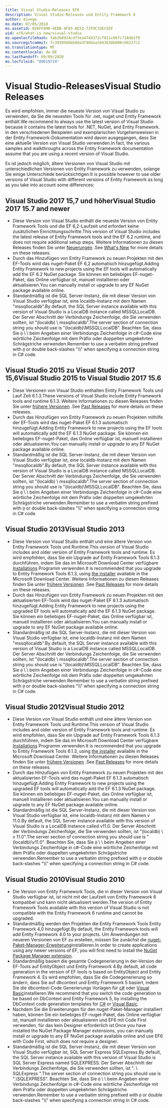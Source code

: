 ```yaml
---
title: Visual Studio-Releases EF6
description: Visual Studio-Releases und Entity Framework 6
author: divega
ms.date: 07/05/2018
ms.assetid: 028FF890-4EDB-4F03-AE53-72F9C33EC92F
uid: ef6/what-is-new/visual-studio
ms.openlocfilehash: fab2b8924cdf3ea47d4372cf011c66fc718db1f9
ms.sourcegitcommit: 7c3939504bb9da3f46bea3443638b808c04227c2
ms.translationtype: MT
ms.contentlocale: de-DE
ms.lasthandoff: 09/09/2020
ms.locfileid: "89619724"
---
```

# <a name="visual-studio-releases"></a><span data-ttu-id="19d73-103">Visual Studio-Releases</span><span class="sxs-lookup"><span data-stu-id="19d73-103">Visual Studio Releases</span></span>

<span data-ttu-id="19d73-104">Es wird empfohlen, immer die neueste Version von Visual Studio zu verwenden, da Sie die neuesten Tools für .net, nuget und Entity Framework enthält.</span><span class="sxs-lookup"><span data-stu-id="19d73-104">We recommend to always use the latest version of Visual Studio because it contains the latest tools for .NET, NuGet, and Entity Framework.</span></span>
<span data-ttu-id="19d73-105">In den verschiedenen Beispielen und exemplarischen Vorgehensweisen in der Entity Framework-Dokumentation wird davon ausgegangen, dass Sie eine aktuelle Version von Visual Studio verwenden.</span><span class="sxs-lookup"><span data-stu-id="19d73-105">In fact, the various samples and walkthroughs across the Entity Framework documentation assume that you are using a recent version of Visual Studio.</span></span>

<span data-ttu-id="19d73-106">Es ist jedoch möglich, ältere Versionen von Visual Studio mit unterschiedlichen Versionen von Entity Framework zu verwenden, solange Sie einige Unterschiede berücksichtigen:</span><span class="sxs-lookup"><span data-stu-id="19d73-106">It is possible however to use older versions of Visual Studio with different versions of Entity Framework as long as you take into account some differences:</span></span>

## <a name="visual-studio-2017-157-and-newer"></a><span data-ttu-id="19d73-107">Visual Studio 2017 15,7 und höher</span><span class="sxs-lookup"><span data-stu-id="19d73-107">Visual Studio 2017 15.7 and newer</span></span>

- <span data-ttu-id="19d73-108">Diese Version von Visual Studio enthält die neueste Version von Entity Framework Tools und die EF 6,2-Laufzeit und erfordert keine zusätzlichen Einrichtungsschritte.</span><span class="sxs-lookup"><span data-stu-id="19d73-108">This version of Visual Studio includes the latest release of Entity Framework tools and the EF 6.2 runtime, and does not require additional setup steps.</span></span>
<span data-ttu-id="19d73-109">Weitere Informationen zu diesen Releases finden Sie unter [Neuerungen](xref:ef6/what-is-new/index) .</span><span class="sxs-lookup"><span data-stu-id="19d73-109">See [What's New](xref:ef6/what-is-new/index) for more details on these releases.</span></span>
- <span data-ttu-id="19d73-110">Durch das Hinzufügen von Entity Framework zu neuen Projekten mit den EF-Tools wird das nuget-Paket EF 6,2 automatisch hinzugefügt.</span><span class="sxs-lookup"><span data-stu-id="19d73-110">Adding Entity Framework to new projects using the EF tools will automatically add the EF 6.2 NuGet package.</span></span>
<span data-ttu-id="19d73-111">Sie können ein beliebiges EF-nuget-Paket, das Online verfügbar ist, manuell installieren oder aktualisieren.</span><span class="sxs-lookup"><span data-stu-id="19d73-111">You can manually install or upgrade to any EF NuGet package available online.</span></span>
- <span data-ttu-id="19d73-112">Standardmäßig ist die SQL Server-Instanz, die mit dieser Version von Visual Studio verfügbar ist, eine localdb-Instanz mit dem Namen "mssqllocaldb".</span><span class="sxs-lookup"><span data-stu-id="19d73-112">By default, the SQL Server instance available with this version of Visual Studio is a LocalDB instance called MSSQLLocalDB.</span></span>
<span data-ttu-id="19d73-113">Der Server Abschnitt der Verbindungs Zeichenfolge, die Sie verwenden sollten, ist "(localdb) \\ mssqllocaldb".</span><span class="sxs-lookup"><span data-stu-id="19d73-113">The server section of connection string you should use is "(localdb)\\MSSQLLocalDB".</span></span>
<span data-ttu-id="19d73-114">Beachten Sie, dass Sie `@` \\ \\ beim Angeben einer Verbindungs Zeichenfolge in c#-Code eine wörtliche Zeichenfolge mit dem Präfix oder doppelten umgekehrten Schrägstriche verwenden.</span><span class="sxs-lookup"><span data-stu-id="19d73-114">Remember to use a verbatim string prefixed with `@` or double back-slashes "\\\\" when specifying a connection string in C# code.</span></span>  


## <a name="visual-studio-2015-to-visual-studio-2017-156"></a><span data-ttu-id="19d73-115">Visual Studio 2015 zu Visual Studio 2017 15,6</span><span class="sxs-lookup"><span data-stu-id="19d73-115">Visual Studio 2015 to Visual Studio 2017 15.6</span></span>

- <span data-ttu-id="19d73-116">Diese Versionen von Visual Studio enthalten Entity Framework Tools und Lauf Zeit 6.1.3.</span><span class="sxs-lookup"><span data-stu-id="19d73-116">These versions of Visual Studio include Entity Framework tools and runtime 6.1.3.</span></span>
<span data-ttu-id="19d73-117">Weitere Informationen zu diesen Releases finden Sie unter [frühere Versionen](xref:ef6/what-is-new/past-releases#ef-613) .</span><span class="sxs-lookup"><span data-stu-id="19d73-117">See [Past Releases](xref:ef6/what-is-new/past-releases#ef-613) for more details on these releases.</span></span>
- <span data-ttu-id="19d73-118">Durch das Hinzufügen von Entity Framework zu neuen Projekten mithilfe der EF-Tools wird das nuget-Paket EF 6.1.3 automatisch hinzugefügt.</span><span class="sxs-lookup"><span data-stu-id="19d73-118">Adding Entity Framework to new projects using the EF tools will automatically add the EF 6.1.3 NuGet package.</span></span>
<span data-ttu-id="19d73-119">Sie können ein beliebiges EF-nuget-Paket, das Online verfügbar ist, manuell installieren oder aktualisieren.</span><span class="sxs-lookup"><span data-stu-id="19d73-119">You can manually install or upgrade to any EF NuGet package available online.</span></span>
- <span data-ttu-id="19d73-120">Standardmäßig ist die SQL Server-Instanz, die mit dieser Version von Visual Studio verfügbar ist, eine localdb-Instanz mit dem Namen "mssqllocaldb".</span><span class="sxs-lookup"><span data-stu-id="19d73-120">By default, the SQL Server instance available with this version of Visual Studio is a LocalDB instance called MSSQLLocalDB.</span></span>
<span data-ttu-id="19d73-121">Der Server Abschnitt der Verbindungs Zeichenfolge, die Sie verwenden sollten, ist "(localdb) \\ mssqllocaldb".</span><span class="sxs-lookup"><span data-stu-id="19d73-121">The server section of connection string you should use is "(localdb)\\MSSQLLocalDB".</span></span>
<span data-ttu-id="19d73-122">Beachten Sie, dass Sie `@` \\ \\ beim Angeben einer Verbindungs Zeichenfolge in c#-Code eine wörtliche Zeichenfolge mit dem Präfix oder doppelten umgekehrten Schrägstriche verwenden.</span><span class="sxs-lookup"><span data-stu-id="19d73-122">Remember to use a verbatim string prefixed with `@` or double back-slashes "\\\\" when specifying a connection string in C# code.</span></span>  


## <a name="visual-studio-2013"></a><span data-ttu-id="19d73-123">Visual Studio 2013</span><span class="sxs-lookup"><span data-stu-id="19d73-123">Visual Studio 2013</span></span>
- <span data-ttu-id="19d73-124">Diese Version von Visual Studio enthält und eine ältere Version von Entity Framework Tools und Runtime.</span><span class="sxs-lookup"><span data-stu-id="19d73-124">This version of Visual Studio includes and older version of Entity Framework tools and runtime.</span></span>
<span data-ttu-id="19d73-125">Es wird empfohlen, dass Sie ein Upgrade auf Entity Framework Tools 6.1.3 durchführen, indem Sie das im Microsoft Download Center verfügbare [Installations](https://www.microsoft.com/download/details.aspx?id=40762) Programm verwenden.</span><span class="sxs-lookup"><span data-stu-id="19d73-125">It is recommended that you upgrade to Entity Framework Tools 6.1.3, using [the installer](https://www.microsoft.com/download/details.aspx?id=40762) available in the Microsoft Download Center.</span></span>
<span data-ttu-id="19d73-126">Weitere Informationen zu diesen Releases finden Sie unter [frühere Versionen](xref:ef6/what-is-new/past-releases#ef-613) .</span><span class="sxs-lookup"><span data-stu-id="19d73-126">See [Past Releases](xref:ef6/what-is-new/past-releases#ef-613) for more details on these releases.</span></span>
- <span data-ttu-id="19d73-127">Durch das Hinzufügen von Entity Framework zu neuen Projekten mit den aktualisierten EF-Tools wird das nuget-Paket EF 6.1.3 automatisch hinzugefügt.</span><span class="sxs-lookup"><span data-stu-id="19d73-127">Adding Entity Framework to new projects using the upgraded EF tools will automatically add the EF 6.1.3 NuGet package.</span></span>
<span data-ttu-id="19d73-128">Sie können ein beliebiges EF-nuget-Paket, das Online verfügbar ist, manuell installieren oder aktualisieren.</span><span class="sxs-lookup"><span data-stu-id="19d73-128">You can manually install or upgrade to any EF NuGet package available online.</span></span>
- <span data-ttu-id="19d73-129">Standardmäßig ist die SQL Server-Instanz, die mit dieser Version von Visual Studio verfügbar ist, eine localdb-Instanz mit dem Namen "mssqllocaldb".</span><span class="sxs-lookup"><span data-stu-id="19d73-129">By default, the SQL Server instance available with this version of Visual Studio is a LocalDB instance called MSSQLLocalDB.</span></span>
<span data-ttu-id="19d73-130">Der Server Abschnitt der Verbindungs Zeichenfolge, die Sie verwenden sollten, ist "(localdb) \\ mssqllocaldb".</span><span class="sxs-lookup"><span data-stu-id="19d73-130">The server section of connection string you should use is "(localdb)\\MSSQLLocalDB".</span></span>
<span data-ttu-id="19d73-131">Beachten Sie, dass Sie `@` \\ \\ beim Angeben einer Verbindungs Zeichenfolge in c#-Code eine wörtliche Zeichenfolge mit dem Präfix oder doppelten umgekehrten Schrägstriche verwenden.</span><span class="sxs-lookup"><span data-stu-id="19d73-131">Remember to use a verbatim string prefixed with `@` or double back-slashes "\\\\" when specifying a connection string in C# code.</span></span>  

## <a name="visual-studio-2012"></a><span data-ttu-id="19d73-132">Visual Studio 2012</span><span class="sxs-lookup"><span data-stu-id="19d73-132">Visual Studio 2012</span></span>

- <span data-ttu-id="19d73-133">Diese Version von Visual Studio enthält und eine ältere Version von Entity Framework Tools und Runtime.</span><span class="sxs-lookup"><span data-stu-id="19d73-133">This version of Visual Studio includes and older version of Entity Framework tools and runtime.</span></span>
<span data-ttu-id="19d73-134">Es wird empfohlen, dass Sie ein Upgrade auf Entity Framework Tools 6.1.3 durchführen, indem Sie das im Microsoft Download Center verfügbare [Installations](https://www.microsoft.com/download/details.aspx?id=40762) Programm verwenden.</span><span class="sxs-lookup"><span data-stu-id="19d73-134">It is recommended that you upgrade to Entity Framework Tools 6.1.3, using [the installer](https://www.microsoft.com/download/details.aspx?id=40762) available in the Microsoft Download Center.</span></span>
<span data-ttu-id="19d73-135">Weitere Informationen zu diesen Releases finden Sie unter [frühere Versionen](xref:ef6/what-is-new/past-releases#ef-613) .</span><span class="sxs-lookup"><span data-stu-id="19d73-135">See [Past Releases](xref:ef6/what-is-new/past-releases#ef-613) for more details on these releases.</span></span>
- <span data-ttu-id="19d73-136">Durch das Hinzufügen von Entity Framework zu neuen Projekten mit den aktualisierten EF-Tools wird das nuget-Paket EF 6.1.3 automatisch hinzugefügt.</span><span class="sxs-lookup"><span data-stu-id="19d73-136">Adding Entity Framework to new projects using the upgraded EF tools will automatically add the EF 6.1.3 NuGet package.</span></span>
<span data-ttu-id="19d73-137">Sie können ein beliebiges EF-nuget-Paket, das Online verfügbar ist, manuell installieren oder aktualisieren.</span><span class="sxs-lookup"><span data-stu-id="19d73-137">You can manually install or upgrade to any EF NuGet package available online.</span></span>
- <span data-ttu-id="19d73-138">Standardmäßig ist die SQL Server-Instanz, die mit dieser Version von Visual Studio verfügbar ist, eine localdb-Instanz mit dem Namen v 11.0.</span><span class="sxs-lookup"><span data-stu-id="19d73-138">By default, the SQL Server instance available with this version of Visual Studio is a LocalDB instance called v11.0.</span></span>
<span data-ttu-id="19d73-139">Der Server Abschnitt der Verbindungs Zeichenfolge, die Sie verwenden sollten, ist "(localdb) \\ v 11.0".</span><span class="sxs-lookup"><span data-stu-id="19d73-139">The server section of connection string you should use is "(localdb)\\v11.0".</span></span>
<span data-ttu-id="19d73-140">Beachten Sie, dass Sie `@` \\ \\ beim Angeben einer Verbindungs Zeichenfolge in c#-Code eine wörtliche Zeichenfolge mit dem Präfix oder doppelten umgekehrten Schrägstriche verwenden.</span><span class="sxs-lookup"><span data-stu-id="19d73-140">Remember to use a verbatim string prefixed with `@` or double back-slashes "\\\\" when specifying a connection string in C# code.</span></span>  

## <a name="visual-studio-2010"></a><span data-ttu-id="19d73-141">Visual Studio 2010</span><span class="sxs-lookup"><span data-stu-id="19d73-141">Visual Studio 2010</span></span>

- <span data-ttu-id="19d73-142">Die Version von Entity Framework Tools, die in dieser Version von Visual Studio verfügbar ist, ist nicht mit der Laufzeit von Entity Framework 6 kompatibel und kann nicht aktualisiert werden.</span><span class="sxs-lookup"><span data-stu-id="19d73-142">The version of Entity Framework Tools available with this version of Visual Studio is not compatible with the Entity Framework 6 runtime and cannot be upgraded.</span></span>
- <span data-ttu-id="19d73-143">Standardmäßig werden den Projekten die Entity Framework Tools Entity Framework 4,0 hinzugefügt.</span><span class="sxs-lookup"><span data-stu-id="19d73-143">By default, the Entity Framework tools will add Entity Framework 4.0 to your projects.</span></span>
<span data-ttu-id="19d73-144">Um Anwendungen mit neueren Versionen von EF zu erstellen, müssen Sie zunächst die [nuget-Paket-Manager-Erweiterung](https://marketplace.visualstudio.com/items?itemName=NuGetTeam.NuGetPackageManager)installieren.</span><span class="sxs-lookup"><span data-stu-id="19d73-144">In order to create applications using any newer versions of EF, you will first need to install the [NuGet Package Manager extension](https://marketplace.visualstudio.com/items?itemName=NuGetTeam.NuGetPackageManager).</span></span>
- <span data-ttu-id="19d73-145">Standardmäßig basiert die gesamte Codegenerierung in der-Version der EF-Tools auf EntityObject und Entity Framework 4.</span><span class="sxs-lookup"><span data-stu-id="19d73-145">By default, all code generation in the version of EF tools is based on EntityObject and Entity Framework 4.</span></span>
<span data-ttu-id="19d73-146">Es wird empfohlen, dass Sie die Codegenerierung so ändern, dass Sie auf dbcontext und Entity Framework 5 basiert, indem Sie die dbcontext-Code Generierungs Vorlagen für [c#](https://marketplace.visualstudio.com/items?itemName=EntityFrameworkTeam.EF5xDbContextGeneratorforC) oder [Visual Basic](https://marketplace.visualstudio.com/items?itemName=EntityFrameworkTeam.EF5xDbContextGeneratorforVBNET)installieren.</span><span class="sxs-lookup"><span data-stu-id="19d73-146">We recommend that you switch the code generation to be based on DbContext and Entity Framework 5, by installing the DbContext code generation templates for [C#](https://marketplace.visualstudio.com/items?itemName=EntityFrameworkTeam.EF5xDbContextGeneratorforC) or [Visual Basic](https://marketplace.visualstudio.com/items?itemName=EntityFrameworkTeam.EF5xDbContextGeneratorforVBNET).</span></span>
- <span data-ttu-id="19d73-147">Nachdem Sie die Erweiterungen für den nuget-Paket-Manager installiert haben, können Sie ein beliebiges EF-nuget-Paket, das Online verfügbar ist, manuell installieren oder aktualisieren und EF6 mit Code First verwenden, für das kein Designer erforderlich ist.</span><span class="sxs-lookup"><span data-stu-id="19d73-147">Once you have installed the NuGet Package Manager extensions, you can manually install or upgrade to any EF NuGet package available online and use EF6 with Code First, which does not require a designer.</span></span>
- <span data-ttu-id="19d73-148">Standardmäßig ist die SQL Server-Instanz, die mit dieser Version von Visual Studio verfügbar ist, SQL Server Express SQLExpress.</span><span class="sxs-lookup"><span data-stu-id="19d73-148">By default, the SQL Server instance available with this version of Visual Studio is SQL Server Express named SQLEXPRESS.</span></span>
<span data-ttu-id="19d73-149">Der Server Abschnitt der Verbindungs Zeichenfolge, die Sie verwenden sollten, ist ". \\ SQLExpress ".</span><span class="sxs-lookup"><span data-stu-id="19d73-149">The server section of connection string you should use is ".\\SQLEXPRESS".</span></span>
<span data-ttu-id="19d73-150">Beachten Sie, dass Sie `@` \\ \\ beim Angeben einer Verbindungs Zeichenfolge in c#-Code eine wörtliche Zeichenfolge mit dem Präfix oder doppelten umgekehrten Schrägstriche verwenden.</span><span class="sxs-lookup"><span data-stu-id="19d73-150">Remember to use a verbatim string prefixed with `@` or double back-slashes "\\\\" when specifying a connection string in C# code.</span></span>
